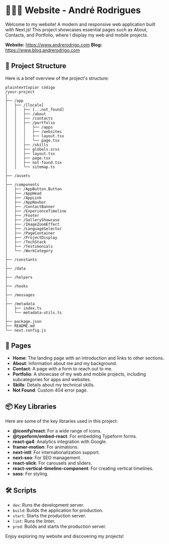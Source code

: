 # 👨🏽‍💻 Website - André Rodrigues

Welcome to my website! A modern and responsive web application built with Next.js! This project showcases essential pages such as About, Contacts, and Portfolio, where I display my web and mobile projects.

**Website:** https://www.andrerodrigo.com
**Blog:** https://www.blog.andrerodrigo.com

## 📂 Project Structure

Here is a brief overview of the project's structure:

```
plaintextCopiar código
/your-project
│
├── /app
│   ├── /[locale]
│   │   ├── [...not_found]
│   │   ├── /about
│   │   ├── /contacts
│   │   ├── /portfolio
│   │   │   ├── /apps
│   │   │   ├── /websites
│   │   │   ├── layout.tsx
│   │   │   └── page.tsx
│   │   ├── /skills
│   │   ├── globals.scss
│   │   ├── layout.tsx
│   │   ├── page.tsx
│   │   ├── not-found.tsx
│   │   └── sitemap.ts
│
├── /assets
│
├── /components
│   ├── /AppButton.Button
│   ├── /AppHead
│   ├── /AppLink
│   ├── /AppNavbar
│   ├── /ContactBanner
│   ├── /ExperienceTimeline
│   ├── /Footer
│   ├── /GalleryShowcase
│   ├── /ImageZoomEffect
│   ├── /LanguageSelector
│   ├── /PageContainer
│   ├── /ProjectDisplay
│   ├── /TechStack
│   ├── /Testimonials
│   └── /WorkCategory
│
├── /constants
│
├── /data
│
├── /helpers
│
├── /hooks
│
├── /messages
│
├── /metadata
│   ├── index.ts
│   └── metadata-utils.ts
│
├── package.json
├── README.md
└── next.config.js

```

## 🚀 Pages

- **Home**: The landing page with an introduction and links to other sections.
- **About**: Information about me and my background.
- **Contact**: A page with a form to reach out to me.
- **Portfolio**: A showcase of my web and mobile projects, including subcategories for apps and websites.
- **Skills**: Details about my technical skills.
- **Not Found**: Custom 404 error page.

## 📦 Key Libraries

Here are some of the key libraries used in this project:

- **@iconify/react**: For a wide range of icons.
- **@typeform/embed-react**: For embedding Typeform forms.
- **react-ga4**: Analytics integration with Google.
- **framer-motion**: For animations.
- **next-intl**: For internationalization support.
- **next-seo**: For SEO management.
- **react-slick**: For carousels and sliders.
- **react-vertical-timeline-component**: For creating vertical timelines.
- **sass**: For styling.

## 🛠️ Scripts

- `dev`: Runs the development server.
- `build`: Builds the application for production.
- `start`: Starts the production server.
- `lint`: Runs the linter.
- `prod`: Builds and starts the production server.

Enjoy exploring my website and discovering my projects!
